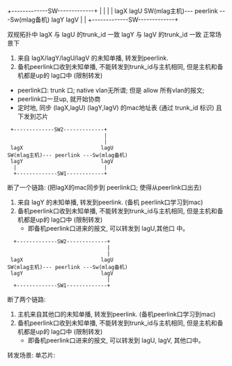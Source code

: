   +-------------SW-------------+
  |                            |
  |                            |
 lagX                         lagU
SW(mlag主机)--- peerlink ---Sw(mlag备机)
 lagY                         lagV
  |                            |
  +-------------SW-------------+

双规拓扑中
lagX 与 lagU 的trunk_id 一致
lagY 与 lagV 的trunk_id 一致
正常场景下
1. 来自 lagX/lagY/lagU/lagV 的未知单播, 转发到peerlink.
2. 备机peerlink口收到未知单播,
   不能转发到trunk_id与主机相同, 但是主机和备机都是up的 lag口中 (限制转发)   

+ peerlink口: trunk 口; native vlan无所谓; 但是 allow 所有vlan的报文;
+ peerlink口一旦up, 就开始协商
+ 定时地, 同步 (lagX,lagU) (lagY,lagV) 的mac地址表 (通过 trunk_id 标识)
   且下发到芯片

```
 +-------------SW2-------------+
                               |
                               |
 lagX                         lagU
SW(mlag主机)--- peerlink ---Sw(mlag备机)
 lagY                         lagV
  |                            |
  +-------------SW1------------+
```

断了一个链路: (把lagX的mac同步到 peerlink口; 使得从peerlink口出去)
1. 来自 lagY 的未知单播, 转发到peerlink. (备机 peerlink口学习到mac)
2. 备机peerlink口收到未知单播,
   不能转发到trunk_id与主机相同, 但是主机和备机都是up的 lag口中 (限制转发)   
   + 即备机peerlink口进来的报文, 可以转发到 lagU,其他口  中。

```
  +-------------SW2-------------+
                                |
                                |
 lagX                         lagU
SW(mlag主机)--- peerlink ---Sw(mlag备机)
 lagY                         lagV
                                |
  +-------------SW1-------------+
```
断了两个链路:
1. 主机来自其他口的未知单播, 转发到peerlink. (备机peerlink口学习到mac)
2. 备机peerlink口收到未知单播,
   不能转发到trunk_id与主机相同, 但是主机和备机都是up的 lag口中 (限制转发) 
   + 即备机peerlink口进来的报文, 可以转发到 lagU, lagV, 其他口中。

转发场景:
单芯片:
